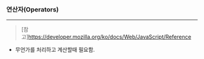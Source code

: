 ### 연산자(Operators)
---
>[참고]https://developer.mozilla.org/ko/docs/Web/JavaScript/Reference

- 무언가를 처리하고 계산할때 필요함.